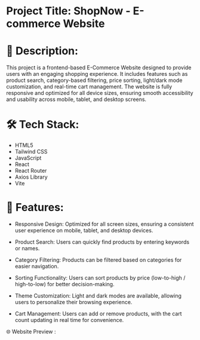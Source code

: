 # Project Title: ShopNow - E-commerce Website



# 📖 Description: 
This project is a frontend-based E-Commerce Website designed to provide users with an engaging shopping experience. It includes features such as product search, category-based filtering, price sorting, light/dark mode customization, and real-time cart management. The website is fully responsive and optimized for all device sizes, ensuring smooth accessibility and usability across mobile, tablet, and desktop screens.



# 🛠️ Tech Stack:
- HTML5
- Tailwind CSS
- JavaScript
- React
- React Router
- Axios Library
- Vite



# 🚀 Features: 
- Responsive Design: Optimized for all screen sizes, ensuring a consistent user experience on mobile, tablet, and desktop devices.
  
- Product Search: Users can quickly find products by entering keywords or names.

- Category Filtering: Products can be filtered based on categories for easier navigation.

- Sorting Functionality: Users can sort products by price (low-to-high / high-to-low) for better decision-making.

- Theme Customization: Light and dark modes are available, allowing users to personalize their browsing experience.

- Cart Management: Users can add or remove products, with the cart count updating in real time for convenience.




🌐 Website Preview :

